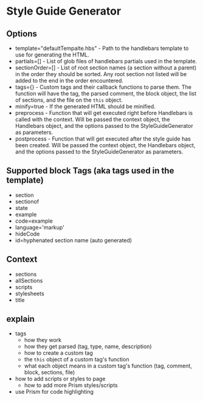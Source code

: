 # Style Guide Generator

## Options

* template="defaultTempalte.hbs" - Path to the handlebars template to use for generating the HTML.
* partials=[] - List of glob files of handlebars partials used in the template.
* sectionOrder=[] - List of root section names (a section without a parent) in the order they should be sorted. Any root section not listed will be added to the end in the order encountered.
* tags={} - Custom tags and their callback functions to parse them. The function will have the tag, the parsed comment, the block object, the list of sections, and the file on the `this` object.
* minify=true - If the generated HTML should be minified.
* preprocess - Function that will get executed right before Handlebars is called with the context. Will be passed the context object, the Handlebars object, and the options passed to the StyleGuideGenerator as parameters.
* postprocess - Function that will get executed after the style guide has been created. Will be passed the context object, the Handlebars object, and the options passed to the StyleGuideGenerator as parameters.

## Supported block Tags (aka tags used in the template)

* section
* sectionof
* state
* example
* code=example
* language='markup'
* hideCode
* id=hyphenated section name (auto generated)

## Context

* sections
* allSections
* scripts
* stylesheets
* title

## explain

* tags 
    - how they work
    - how they get parsed (tag, type, name, description)
    - how to create a custom tag
    - the `this` object of a custom tag's function
    - what each object means in a custom tag's function (tag, comment, block, sections, file)
* how to add scripts or styles to page
    - how to add more Prism styles/scripts
* use Prism for code highlighting